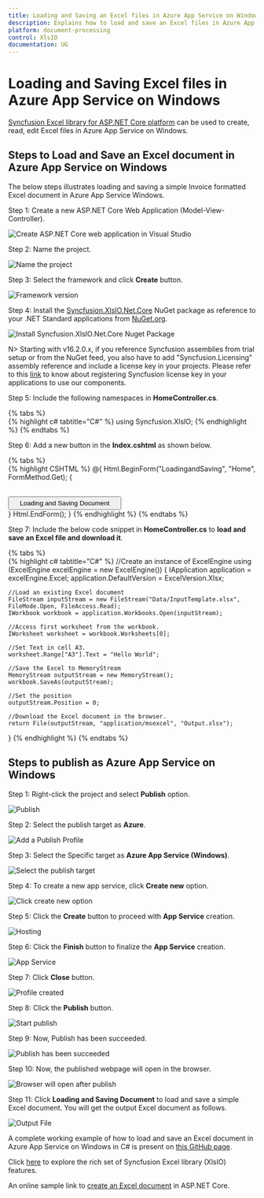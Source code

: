 ```yaml
---
title: Loading and Saving an Excel files in Azure App Service on Windows | Syncfusion
description: Explains how to load and save an Excel files in Azure App Service on Windows using Syncfusion XlsIO.
platform: document-processing
control: XlsIO
documentation: UG
---
```

# Loading and Saving Excel files in Azure App Service on Windows

[Syncfusion Excel library for ASP.NET Core platform](https://www.syncfusion.com/document-processing/excel-framework/net-core/excel-library) can be used to create, read, edit Excel files in Azure App Service on Windows.

## Steps to Load and Save an Excel document in Azure App Service on Windows

The below steps illustrates loading and saving a simple Invoice formatted Excel document in Azure App Service Windows.

Step 1: Create a new ASP.NET Core Web Application (Model-View-Controller).

![Create ASP.NET Core web application in Visual Studio](Loading-and-Saving_images/Loading-and-Saving_images_img1.png)

Step 2: Name the project.

![Name the project](Loading-and-Saving_images/Loading-and-Saving_images_img17.png)

Step 3: Select the framework and click **Create** button.

![Framework version](Loading-and-Saving_images/Loading-and-Saving_images_img18.png)

Step 4: Install the [Syncfusion.XlsIO.Net.Core](https://www.nuget.org/packages/Syncfusion.XlsIO.Net.Core) NuGet package as reference to your .NET Standard applications from [NuGet.org](https://www.nuget.org).

![Install Syncfusion.XlsIO.Net.Core Nuget Package](Loading-and-Saving_images/Loading-and-Saving_images_img19.png)

N> Starting with v16.2.0.x, if you reference Syncfusion assemblies from trial setup or from the NuGet feed, you also have to add "Syncfusion.Licensing" assembly reference and include a license key in your projects. Please refer to this [link](https://help.syncfusion.com/common/essential-studio/licensing/overview) to know about registering Syncfusion license key in your applications to use our components. 

Step 5: Include the following namespaces in **HomeController.cs**.

{% tabs %}  
{% highlight c# tabtitle="C#" %}
using Syncfusion.XlsIO;
{% endhighlight %}
{% endtabs %}  

Step 6: Add a new button in the **Index.cshtml** as shown below.

{% tabs %}  
{% highlight CSHTML %}
@{
    Html.BeginForm("LoadingandSaving", "Home", FormMethod.Get);
    {
        <div>
            <br>
            <input type="submit" value="Loading and Saving Document" style="width:230px;height:27px" />
        </div>
    }
    Html.EndForm();
}
{% endhighlight %}
{% endtabs %}

Step 7: Include the below code snippet in **HomeController.cs** to **load and save an Excel file and download it**.

{% tabs %}  
{% highlight c# tabtitle="C#" %}
//Create an instance of ExcelEngine
using (ExcelEngine excelEngine = new ExcelEngine())
{
    IApplication application = excelEngine.Excel;
    application.DefaultVersion = ExcelVersion.Xlsx;

    //Load an existing Excel document
    FileStream inputStream = new FileStream("Data/InputTemplate.xlsx", FileMode.Open, FileAccess.Read);
    IWorkbook workbook = application.Workbooks.Open(inputStream);

    //Access first worksheet from the workbook.
    IWorksheet worksheet = workbook.Worksheets[0];

    //Set Text in cell A3.
    worksheet.Range["A3"].Text = "Hello World";

    //Save the Excel to MemoryStream 
    MemoryStream outputStream = new MemoryStream();
    workbook.SaveAs(outputStream);

    //Set the position
    outputStream.Position = 0;

    //Download the Excel document in the browser.
    return File(outputStream, "application/msexcel", "Output.xlsx");
}
{% endhighlight %}
{% endtabs %} 

## Steps to publish as Azure App Service on Windows

Step 1: Right-click the project and select **Publish** option.

![Publish](Loading-and-Saving_images/Loading-and-Saving_images_img20.png)

Step 2: Select the publish target as **Azure**.

![Add a Publish Profile](Loading-and-Saving_images/Loading-and-Saving_images_img21.png)

Step 3: Select the Specific target as **Azure App Service (Windows)**.

![Select the publish target](Loading-and-Saving_images/Loading-and-Saving_images_img22.png)

Step 4: To create a new app service, click **Create new** option.

![Click create new option](Loading-and-Saving_images/Loading-and-Saving_images_img23.png)

Step 5: Click the **Create** button to proceed with **App Service** creation.

![Hosting](Loading-and-Saving_images/Loading-and-Saving_images_img24.png)

Step 6: Click the **Finish** button to finalize the **App Service** creation.

![App Service](Loading-and-Saving_images/Loading-and-Saving_images_img25.png)

Step 7: Click **Close** button.

![Profile created](Loading-and-Saving_images/Loading-and-Saving_images_img26.png)

Step 8: Click the **Publish** button.

![Start publish](Loading-and-Saving_images/Loading-and-Saving_images_img27.png)

Step 9: Now, Publish has been succeeded.

![Publish has been succeeded](Loading-and-Saving_images/Loading-and-Saving_images_img28.png)

Step 10: Now, the published webpage will open in the browser. 

![Browser will open after publish](Loading-and-Saving_images/Loading-and-Saving_images_img29.png)

Step 11: Click **Loading and Saving Document** to load and save a simple Excel document. You will get the output Excel document as follows.

![Output File](Loading-and-Saving_images/Loading-and-Saving_images_img30.png)

A complete working example of how to load and save an Excel document in Azure App Service on Windows in C# is present on [this GitHub page](https://github.com/SyncfusionExamples/XlsIO-Examples/tree/master/Loading%20and%20Saving/Azure/Azure%20App%20Service/Loading%20and%20Saving).

Click [here](https://www.syncfusion.com/document-processing/excel-framework/net-core) to explore the rich set of Syncfusion Excel library (XlsIO) features.

An online sample link to [create an Excel document](https://ej2.syncfusion.com/aspnetcore/Excel/Create#/material3) in ASP.NET Core.